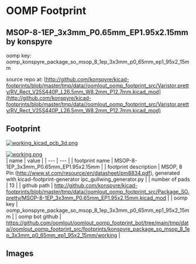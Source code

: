 # OOMP Footprint  
## MSOP-8-1EP_3x3mm_P0.65mm_EP1.95x2.15mm  by konspyre  
  
oomp key: oomp_konspyre_package_so_msop_8_1ep_3x3mm_p0_65mm_ep1_95x2_15mm  
  
source repo at: [http://github.com/konspyre/kicad-footprints/blob/master/tmp/data//oomlout_oomp_footprint_src/Varistor.pretty/RV_Rect_V25S440P_L26.5mm_W8.2mm_P12.7mm.kicad_mod](http://github.com/konspyre/kicad-footprints/blob/master/tmp/data//oomlout_oomp_footprint_src/Varistor.pretty/RV_Rect_V25S440P_L26.5mm_W8.2mm_P12.7mm.kicad_mod)  
## Footprint  
  
[![working_kicad_pcb_3d.png](working_kicad_pcb_3d_600.png)](working_kicad_pcb_3d.png)  
  
[![working.png](working_600.png)](working.png)  
| name | value | 
| --- | --- | 
| footprint name | MSOP-8-1EP_3x3mm_P0.65mm_EP1.95x2.15mm | 
| footprint description | MSOP, 8 Pin (http://www.st.com/resource/en/datasheet/pm8834.pdf), generated with kicad-footprint-generator ipc_gullwing_generator.py | 
| number of pads | 13 | 
| github path | http://github.com/konspyre/kicad-footprints/blob/master/tmp/data//oomlout_oomp_footprint_src/Package_SO.pretty/MSOP-8-1EP_3x3mm_P0.65mm_EP1.95x2.15mm.kicad_mod | 
| oomp key | oomp_konspyre_package_so_msop_8_1ep_3x3mm_p0_65mm_ep1_95x2_15mm | 
| oomp bot github | https://github.com/oomlout/oomlout_oomp_footprint_bot/tree/main/tmp/data//oomlout_oomp_footprint_src/footprints/konspyre_package_so_msop_8_1ep_3x3mm_p0_65mm_ep1_95x2_15mm/working | 
## Images  
